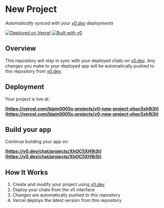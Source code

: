 # New Project

*Automatically synced with your [v0.dev](https://v0.dev) deployments*

[![Deployed on Vercel](https://img.shields.io/badge/Deployed%20on-Vercel-black?style=for-the-badge&logo=vercel)](https://vercel.com/bipin0005s-projects/v0-new-project-xhoc5xh9i3t)
[![Built with v0](https://img.shields.io/badge/Built%20with-v0.dev-black?style=for-the-badge)](https://v0.dev/chat/projects/XhOC5XH9i3t)

## Overview

This repository will stay in sync with your deployed chats on [v0.dev](https://v0.dev).
Any changes you make to your deployed app will be automatically pushed to this repository from [v0.dev](https://v0.dev).

## Deployment

Your project is live at:

**[https://vercel.com/bipin0005s-projects/v0-new-project-xhoc5xh9i3t](https://vercel.com/bipin0005s-projects/v0-new-project-xhoc5xh9i3t)**

## Build your app

Continue building your app on:

**[https://v0.dev/chat/projects/XhOC5XH9i3t](https://v0.dev/chat/projects/XhOC5XH9i3t)**

## How It Works

1. Create and modify your project using [v0.dev](https://v0.dev)
2. Deploy your chats from the v0 interface
3. Changes are automatically pushed to this repository
4. Vercel deploys the latest version from this repository
